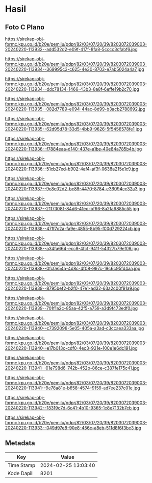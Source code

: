 # Hasil

## Foto C Plano

https://sirekap-obj-formc.kpu.go.id/b20e/pemilu/pdpr/82/03/07/20/39/8203072039003-20240220-113932--add532d2-e09f-417f-8fa8-5cccc3cfabf6.jpg

https://sirekap-obj-formc.kpu.go.id/b20e/pemilu/pdpr/82/03/07/20/39/8203072039003-20240220-113934--369995c3-c625-4e30-8703-e7ab5024a4a7.jpg

https://sirekap-obj-formc.kpu.go.id/b20e/pemilu/pdpr/82/03/07/20/39/8203072039003-20240220-113934--ddc78134-1466-43b3-8a8f-6effe19b2c70.jpg

https://sirekap-obj-formc.kpu.go.id/b20e/pemilu/pdpr/82/03/07/20/39/8203072039003-20240220-113935--082d7789-e094-44ac-8d99-b3acb2788692.jpg

https://sirekap-obj-formc.kpu.go.id/b20e/pemilu/pdpr/82/03/07/20/39/8203072039003-20240220-113935--62d95d78-33d5-4bb9-9626-5f5456578fe1.jpg

https://sirekap-obj-formc.kpu.go.id/b20e/pemilu/pdpr/82/03/07/20/39/8203072039003-20240220-113936--f7884eaa-d140-437e-a1be-40e84a785b4b.jpg

https://sirekap-obj-formc.kpu.go.id/b20e/pemilu/pdpr/82/03/07/20/39/8203072039003-20240220-113936--51cb27ed-b902-4af4-af3f-0638a215e1c9.jpg

https://sirekap-obj-formc.kpu.go.id/b20e/pemilu/pdpr/82/03/07/20/39/8203072039003-20240220-113937--9c8c02d2-bc88-4470-8784-e36094cc32a3.jpg

https://sirekap-obj-formc.kpu.go.id/b20e/pemilu/pdpr/82/03/07/20/39/8203072039003-20240220-113937--21173081-84d6-41ed-bf96-8a2fa9885c55.jpg

https://sirekap-obj-formc.kpu.go.id/b20e/pemilu/pdpr/82/03/07/20/39/8203072039003-20240220-113938--47ff7c2a-fa9e-4855-8b95-f00d729224cb.jpg

https://sirekap-obj-formc.kpu.go.id/b20e/pemilu/pdpr/82/03/07/20/39/8203072039003-20240220-113938--a34fa664-ecc8-4fcf-9411-54327b79ef06.jpg

https://sirekap-obj-formc.kpu.go.id/b20e/pemilu/pdpr/82/03/07/20/39/8203072039003-20240220-113938--0fc0e54a-4d8c-4f08-997c-18c6c95fd4aa.jpg

https://sirekap-obj-formc.kpu.go.id/b20e/pemilu/pdpr/82/03/07/20/39/8203072039003-20240220-113939--8795bef2-b2f0-47e1-ad32-63a2c00f91a9.jpg

https://sirekap-obj-formc.kpu.go.id/b20e/pemilu/pdpr/82/03/07/20/39/8203072039003-20240220-113939--701f1a2c-85aa-42f5-a759-a3d9f473edf0.jpg

https://sirekap-obj-formc.kpu.go.id/b20e/pemilu/pdpr/82/03/07/20/39/8203072039003-20240220-113940--c7392098-5e05-405a-a3ad-c3ccaea333aa.jpg

https://sirekap-obj-formc.kpu.go.id/b20e/pemilu/pdpr/82/03/07/20/39/8203072039003-20240220-113940--e17b013c-cdf0-4ec3-931e-100e1e6dc191.jpg

https://sirekap-obj-formc.kpu.go.id/b20e/pemilu/pdpr/82/03/07/20/39/8203072039003-20240220-113941--01e798d6-742b-452b-86ce-c387fe175c41.jpg

https://sirekap-obj-formc.kpu.go.id/b20e/pemilu/pdpr/82/03/07/20/39/8203072039003-20240220-113941--9e78a81e-b658-4574-9159-ad7ee237c01e.jpg

https://sirekap-obj-formc.kpu.go.id/b20e/pemilu/pdpr/82/03/07/20/39/8203072039003-20240220-113942--18319c7d-6c41-4b10-9365-1c8e7132b7cb.jpg

https://sirekap-obj-formc.kpu.go.id/b20e/pemilu/pdpr/82/03/07/20/39/8203072039003-20240220-113933--049d97e8-90e8-456c-a8eb-511d8f6f3bc3.jpg


## Metadata

| Key        | Value               |
| ---------- | ------------------- |
| Time Stamp | 2024-02-25 13:03:40 |
| Kode Dapil | 8201                |



